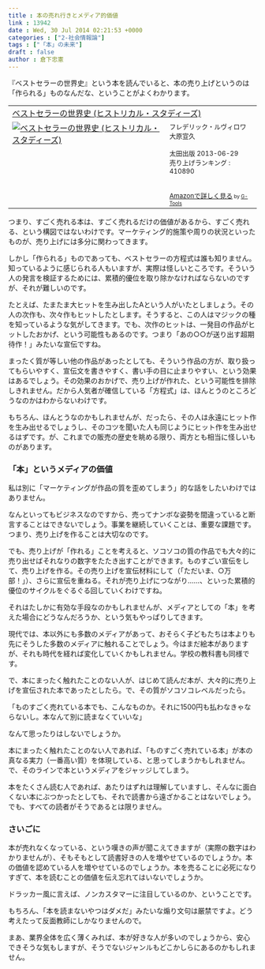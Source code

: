 ```yaml
---
title : 本の売れ行きとメディア的価値
link : 13942
date : Wed, 30 Jul 2014 02:21:53 +0000
categories : ["2-社会情報論"]
tags : ["「本」の未来"]
draft : false
author : 倉下忠憲
---
```


『ベストセラーの世界史』という本を読んでいると、本の売り上げというのは「作られる」ものなんだな、ということがよくわかります。

<table  border="0" cellpadding="5"><tr><td colspan="2"><a href="http://www.amazon.co.jp/%E3%83%99%E3%82%B9%E3%83%88%E3%82%BB%E3%83%A9%E3%83%BC%E3%81%AE%E4%B8%96%E7%95%8C%E5%8F%B2-%E3%83%92%E3%82%B9%E3%83%88%E3%83%AA%E3%82%AB%E3%83%AB%E3%83%BB%E3%82%B9%E3%82%BF%E3%83%87%E3%82%A3%E3%83%BC%E3%82%BA-%E3%83%95%E3%83%AC%E3%83%87%E3%83%AA%E3%83%83%E3%82%AF%E3%83%BB%E3%83%AB%E3%83%B4%E3%82%A3%E3%83%AD%E3%83%AF/dp/4778313658%3FSubscriptionId%3D15SMZCTB9V8NGR2TW082%26tag%3Drashita1000-22%26linkCode%3Dxm2%26camp%3D2025%26creative%3D165953%26creativeASIN%3D4778313658" target="_blank">ベストセラーの世界史 (ヒストリカル・スタディーズ)</a><img src="http://www.assoc-amazon.jp/e/ir?t=rashita1000-22&l=ur2&o=9" width="1" height="1" style="border: none;" alt="" /></td></tr><tr><td valign="top"><a href="http://www.amazon.co.jp/%E3%83%99%E3%82%B9%E3%83%88%E3%82%BB%E3%83%A9%E3%83%BC%E3%81%AE%E4%B8%96%E7%95%8C%E5%8F%B2-%E3%83%92%E3%82%B9%E3%83%88%E3%83%AA%E3%82%AB%E3%83%AB%E3%83%BB%E3%82%B9%E3%82%BF%E3%83%87%E3%82%A3%E3%83%BC%E3%82%BA-%E3%83%95%E3%83%AC%E3%83%87%E3%83%AA%E3%83%83%E3%82%AF%E3%83%BB%E3%83%AB%E3%83%B4%E3%82%A3%E3%83%AD%E3%83%AF/dp/4778313658%3FSubscriptionId%3D15SMZCTB9V8NGR2TW082%26tag%3Drashita1000-22%26linkCode%3Dxm2%26camp%3D2025%26creative%3D165953%26creativeASIN%3D4778313658" target="_blank"><img src="http://ecx.images-amazon.com/images/I/51-EHhnXX6L._SL160_.jpg" border="0" alt="ベストセラーの世界史 (ヒストリカル・スタディーズ)" /></a></td><td valign="top"><font size="-1">フレデリック・ルヴィロワ 大原宣久 <br /><br />太田出版  2013-06-29<br />売り上げランキング : 410890<br /><br /><br /><a href="http://www.amazon.co.jp/%E3%83%99%E3%82%B9%E3%83%88%E3%82%BB%E3%83%A9%E3%83%BC%E3%81%AE%E4%B8%96%E7%95%8C%E5%8F%B2-%E3%83%92%E3%82%B9%E3%83%88%E3%83%AA%E3%82%AB%E3%83%AB%E3%83%BB%E3%82%B9%E3%82%BF%E3%83%87%E3%82%A3%E3%83%BC%E3%82%BA-%E3%83%95%E3%83%AC%E3%83%87%E3%83%AA%E3%83%83%E3%82%AF%E3%83%BB%E3%83%AB%E3%83%B4%E3%82%A3%E3%83%AD%E3%83%AF/dp/4778313658%3FSubscriptionId%3D15SMZCTB9V8NGR2TW082%26tag%3Drashita1000-22%26linkCode%3Dxm2%26camp%3D2025%26creative%3D165953%26creativeASIN%3D4778313658" target="_blank">Amazonで詳しく見る</a></font><font size="-2"> by <a href="http://www.goodpic.com/mt/aws/index.html" >G-Tools</a></font></td></tr></table>

つまり、すごく売れる本は、すごく売れるだけの価値があるから、すごく売れる、という構図ではないわけです。マーケティング的施策や周りの状況といったものが、売り上げには多分に関わってきます。

しかし「作られる」ものであっても、ベストセラーの方程式は誰も知りません。知っているように感じられる人もいますが、実際は怪しいところです。そういう人の発言を検証するためには、累積的優位を取り除かなければならないのですが、それが難しいのです。

たとえば、たまたま大ヒットを生み出したAという人がいたとしましょう。その人の次作も、次々作もヒットしたとします。そうすると、この人はマジックの種を知っているような気がしてきます。でも、次作のヒットは、一発目の作品がヒットしたおかげ、という可能性もあるのです。つまり「あの○○が送り出す超期待作！」みたいな宣伝ですね。

まったく質が等しい他の作品があったとしても、そういう作品の方が、取り扱ってもらいやすく、宣伝文を書きやすく、書い手の目に止まりやすい、という効果はあるでしょう。その効果のおかげで、売り上げが作れた、という可能性を排除しきれません。だから人気者が確信している「方程式」は、ほんとうのところどうなのかはわからないわけです。

もちろん、ほんとうなのかもしれませんが、だったら、その人は永遠にヒット作を生み出せるでしょうし、そのコツを聞いた人も同じようにヒット作を生み出せるはずです。が、これまでの販売の歴史を眺める限り、両方とも相当に怪しいものがあります。

<H3>「本」というメディアの価値</H3>

私は別に「マーケティングが作品の質を歪めてしまう」的な話をしたいわけではありません。

なんといってもビジネスなのですから、売ってナンボな姿勢を間違っていると断言することはできないでしょう。事業を継続していくことは、重要な課題です。つまり、売り上げを作ることは大切なのです。

でも、売り上げが「作れる」ことを考えると、ソコソコの質の作品でも大々的に売り出せばそれなりの数字をたたき出すことができます。ものすごい宣伝をして、売り上げを作る。その売り上げを宣伝材料にして（「ただいま、○万部！」）、さらに宣伝を重ねる。それが売り上げにつながり……、といった累積的優位のサイクルをぐるぐる回していくわけですね。

それはたしかに有効な手段なのかもしれませんが、メディアとしての「本」を考えた場合にどうなんだろうか、という気もやっぱりしてきます。

現代では、本以外にも多数のメディアがあって、おそらく子どもたちは本よりも先にそうした多数のメディアに触れることでしょう。今はまだ絵本がありますが、それも時代を経れば変化していくかもしれません。学校の教科書も同様です。

で、本にまったく触れたことのない人が、はじめて読んだ本が、大々的に売り上げを宣伝された本であったとしたら。で、その質がソコソコレベルだったら。

「ものすごく売れている本でも、こんなものか。それに1500円も払わなきゃならないし。本なんて別に読まなくていいな」

なんて思ったりはしないでしょうか。

本にまったく触れたことのない人であれば、「ものすごく売れている本」が本の真なる実力（一番高い質）を体現している、と思ってしまうかもしれません。で、そのラインで本というメディアをジャッジしてしまう。

本をたくさん読む人であれば、あたりはずれは理解していますし、そんなに面白くない本にぶつかったとしても、それで読書から遠ざかることはないでしょう。でも、すべての読者がそうであるとは限りません。

<H3>さいごに</H3>

本が売れなくなっている、という嘆きの声が聞こえてきますが（実際の数字はわかりませんが）、そもそもとして読書好きの人を増やせているのでしょうか。本の価値を認めている人を増やせているのでしょうか。本を売ることに必死になりすぎて、本を読むことの価値を伝え忘れてはいないでしょうか。

ドラッカー風に言えば、ノンカスタマーに注目しているのか、ということです。

もちろん、「本を読まないやつはダメだ」みたいな煽り文句は厳禁ですよ。どう考えたって反面教師にしかなりませんので。

まあ、業界全体を広く薄くみれば、本が好きな人が多いのでしょうから、安心できそうな気もしますが、そうでないジャンルもどこかしらにあるのかもしれません。